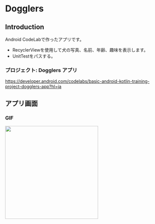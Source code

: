Dogglers
==================================

Introduction
------------
Android CodeLabで作ったアプリです。  
- RecyclerViewを使用して犬の写真、名前、年齢、趣味を表示します。  
- UnitTestをパスする。
  
### プロジェクト: Dogglers アプリ ###
https://developer.android.com/codelabs/basic-android-kotlin-training-project-dogglers-app?hl=ja
   
  
アプリ画面
----  
### GIF ###  
<img src="" width="300">
